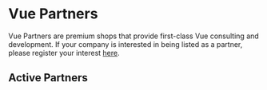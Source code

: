 # Vue Partners

Vue Partners are premium shops that provide first-class Vue consulting and development. If your company is interested in being listed as a partner, please register your interest [here](https://airtable.com/shrCQhat57SApJI2l).

## Active Partners

<!-- <community-partners-index/> -->
